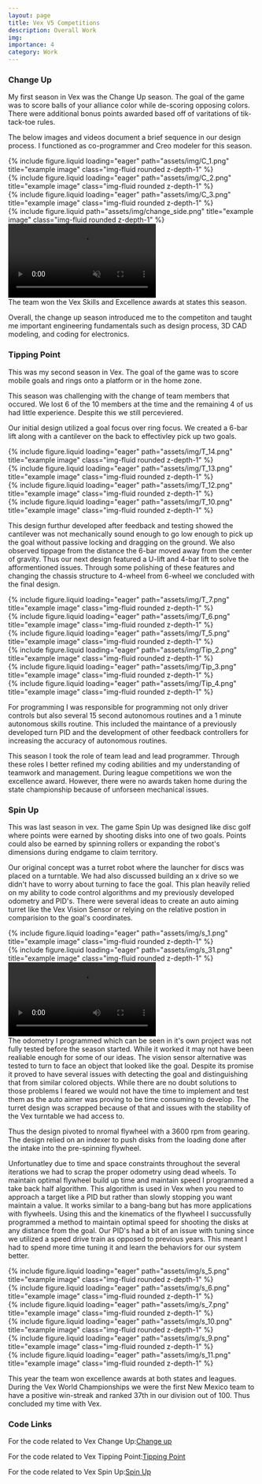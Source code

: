 ```yaml
---
layout: page
title: Vex V5 Competitions
description: Overall Work
img:
importance: 4
category: Work
---
```


### Change Up
My first season in Vex was the Change Up season. The goal of the game was to score balls of your alliance color while de-scoring opposing colors. There were additional bonus points awarded based off of varitations of tik-tack-toe rules. 

The below images and videos document a brief sequence in our design process. I functioned as co-programmer and Creo modeler for this season. 

<div class="row">
    <div class="col-sm mt-3 mt-md-0">
        {% include figure.liquid loading="eager" path="assets/img/C_1.png" title="example image" class="img-fluid rounded z-depth-1" %}
    </div>
    <div class="col-sm mt-3 mt-md-0">
        {% include figure.liquid loading="eager" path="assets/img/C_2.png" title="example image" class="img-fluid rounded z-depth-1" %}
    </div>
    <div class="col-sm mt-3 mt-md-0">
        {% include figure.liquid loading="eager" path="assets/img/C_3.png" title="example image" class="img-fluid rounded z-depth-1" %}
    </div>
</div>
<div class="row justify-content-sm-center">
    <div class="col-sm-4 mt-3 mt-md-0">
        {% include figure.liquid path="assets/img/change_side.png" title="example image" class="img-fluid rounded z-depth-1" %}
    </div>
    <div class="col-sm-8 mt-3 mt-md-0">
        <video muted controls>
            <source src="{{'assets/video/ChangeUp.MOV' | relative_url}}">
        </video>
    </div>
</div>
The team won the Vex Skills and Excellence awards at states this season.

Overall, the change up season introduced me to the competiton and taught me important engineering fundamentals such as design process, 3D CAD modeling, and coding for electronics.

### Tipping Point
This was my second season in Vex. The goal of the game was to score mobile goals and rings onto a platform or in the home zone.

This season was challenging with the change of team members that occured. We lost 6 of the 10 members at the time and the remaining 4 of us had little experience. Despite this we still perceviered. 

Our initial design utilized a goal focus over ring focus. We created a 6-bar lift along with a cantilever on the back to effectivley pick up two goals.
<div class="row">
    <div class="col-sm mt-3 mt-md-0">
        {% include figure.liquid loading="eager" path="assets/img/T_14.png" title="example image" class="img-fluid rounded z-depth-1" %}
    </div>
    <div class="col-sm mt-3 mt-md-0">
        {% include figure.liquid loading="eager" path="assets/img/T_13.png" title="example image" class="img-fluid rounded z-depth-1" %}
    </div>
    <div class="col-sm mt-3 mt-md-0">
        {% include figure.liquid loading="eager" path="assets/img/T_12.png" title="example image" class="img-fluid rounded z-depth-1" %}
    </div>
    <div class="col-sm mt-3 mt-md-0">
        {% include figure.liquid loading="eager" path="assets/img/T_10.png" title="example image" class="img-fluid rounded z-depth-1" %}
    </div>
</div>


This design furthur developed after feedback and testing showed the cantilever was not mechanically sound enough to go low enough to pick up the goal without passive locking and dragging on the ground. We also observed tippage from the distance the 6-bar moved away from the center of gravity. 
Thus our next design featured a U-lift and 4-bar lift to solve the afformentioned issues. Through some polishing of these features and changing the chassis structure to 4-wheel from 6-wheel we concluded with the final design.
<div class="row">
    <div class="col-sm mt-3 mt-md-0">
        {% include figure.liquid loading="eager" path="assets/img/T_7.png" title="example image" class="img-fluid rounded z-depth-1" %}
    </div>
    <div class="col-sm mt-3 mt-md-0">
        {% include figure.liquid loading="eager" path="assets/img/T_6.png" title="example image" class="img-fluid rounded z-depth-1" %}
    </div>
    <div class="col-sm mt-3 mt-md-0">
        {% include figure.liquid loading="eager" path="assets/img/T_5.png" title="example image" class="img-fluid rounded z-depth-1" %}
    </div>
</div>

<div class="row">
    <div class="col-sm mt-3 mt-md-0">
        {% include figure.liquid loading="eager" path="assets/img/Tip_2.png" title="example image" class="img-fluid rounded z-depth-1" %}
    </div>
    <div class="col-sm mt-3 mt-md-0">
        {% include figure.liquid loading="eager" path="assets/img/Tip_3.png" title="example image" class="img-fluid rounded z-depth-1" %}
    </div>
    <div class="col-sm mt-3 mt-md-0">
        {% include figure.liquid loading="eager" path="assets/img/Tip_4.png" title="example image" class="img-fluid rounded z-depth-1" %}
    </div>
</div>

For programming I was responsible for programming not only driver controls but also several 15 second autonomous routines and a 1 minute autonomous skills routine. This included the maintance of a previously developed turn PID and the development of other feedback controllers for increasing the accuracy of autonomous routines.

This season I took the role of team lead and lead programmer. Through these roles I better refined my coding abilities and my understanding of teamwork and management. During league competitions we won the excellence award. However, there were no awards taken home during the state championship because of unforseen mechanical issues.

### Spin Up

This was last season in vex. The game Spin Up was designed like disc golf where points were earned by shooting disks into one of two goals. Points could also be earned by spinning rollers or expanding the robot's dimensions during endgame to claim territory.

Our original concept was a turret robot where the launcher for discs was placed on a turntable. We had also discussed building an x drive so we didn't have to worry about turning to face the goal. This plan heavily relied on my ability to code control algorithms and my previously developed odometry and PID's. There were several ideas to create an auto aiming turret like the Vex Vision Sensor or relying on the relative postion in comparision to the goal's coordinates.

<div class="row">
    <div class="col-sm-6 mt-3 mt-md-0">
        {% include figure.liquid loading="eager" path="assets/img/s_1.png" title="example image" class="img-fluid rounded z-depth-1" %}
    </div>
    <div class="col-sm-6 mt-3 mt-md-0">
        {% include figure.liquid loading="eager" path="assets/img/s_31.png" title="example image" class="img-fluid rounded z-depth-1" %}
    </div>
</div>

<div class="row mt-3">
    <div class="col-12">
        <video class="img-fluid rounded z-depth-1" controls>
            <source src="{{ 'assets/video/IMG_8420.mp4' | relative_url }}" type="video/mp4">
            Your browser does not support the video tag.
        </video>
    </div>
</div>
The odometry I programmed which can be seen in it's own project was not fully tested before the season started. While it worked it may not have been realiable enough for some of our ideas. The vision sensor alternative was tested to turn to face an object that looked like the goal. Despite its promise it proved to have several issues with detecting the goal and distinguishing that from similar colored objects. While there are no doubt solutions to those problems I feared we would not have the time to implement and test them as the auto aimer was proving to be time consuming to develop. The turret design was scrapped because of that and issues with the stability of the Vex turntable we had access to.

Thus the design pivoted to nromal flywheel with a 3600 rpm from gearing. The design relied on an indexer to push disks from the loading done after the intake into the pre-spinning flywheel. 

Unfortunatley due to time and space constraints throughout the several iterations we had to scrap the proper odometry using dead wheels. To maintain optimal flywheel build up time and maintain speed I programmed a take back half algorithm. This algorithm is used in Vex when you need to approach a target like a PID but rather than slowly stopping you want maintain a value. It works similar to a bang-bang but has more applications with flywheels. Using this and the kinematics of the flywheel I succussfully programmed a method to maintain optimal speed for shooting the disks at any distance from the goal. Our PID's had a bit of an issue with tuning since we utilized a speed drive train as opposed to previous years. This meant I had to spend more time tuning it and learn the behaviors for our system better.
<div class="row">
    <div class="col-sm mt-3 mt-md-0">
        {% include figure.liquid loading="eager" path="assets/img/s_5.png" title="example image" class="img-fluid rounded z-depth-1" %}
    </div>
    <div class="col-sm mt-3 mt-md-0">
        {% include figure.liquid loading="eager" path="assets/img/s_6.png" title="example image" class="img-fluid rounded z-depth-1" %}
    </div>
    <div class="col-sm mt-3 mt-md-0">
        {% include figure.liquid loading="eager" path="assets/img/s_7.png" title="example image" class="img-fluid rounded z-depth-1" %}
    </div>
</div>

<div class="row">
    <div class="col-sm mt-3 mt-md-0">
        {% include figure.liquid loading="eager" path="assets/img/s_10.png" title="example image" class="img-fluid rounded z-depth-1" %}
    </div>
    <div class="col-sm mt-3 mt-md-0">
        {% include figure.liquid loading="eager" path="assets/img/s_9.png" title="example image" class="img-fluid rounded z-depth-1" %}
    </div>
    <div class="col-sm mt-3 mt-md-0">
        {% include figure.liquid loading="eager" path="assets/img/s_11.png" title="example image" class="img-fluid rounded z-depth-1" %}
    </div>
</div>

This year the team won excellence awards at both states and leagues. During the Vex World Championships we were the first New Mexico team to have a positive win-streak and ranked 37th in our division out of 100. Thus concluded my time with Vex.

### Code Links
For the code related to Vex Change Up:[Change up](https://github.com/jhunter533/64846B_20-21_PID)

For the code related to Vex Tipping Point:[Tipping Point](https://github.com/jhunter533/64846B_21-22)

For the code related to Vex Spin Up:[Spin Up](https://github.com/jhunter533/64846B_SpinUp_22-23)
